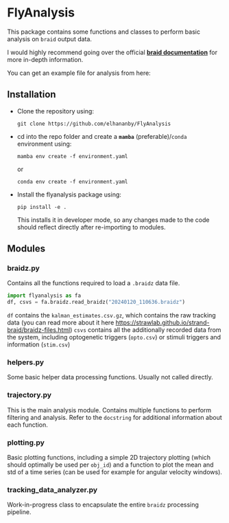 # FlyAnalysis

This package contains some functions and classes to perform basic analysis on `braid` output data.

I would highly recommend going over the official [**braid documentation**](https://strawlab.github.io/strand-braid/braidz-files.html) for more in-depth information.

You can get an example file for analysis from here: 
## Installation

* Clone the repository using:
  ```
  git clone https://github.com/elhananby/FlyAnalysis
  ```
* cd into the repo folder and create a **`mamba`** (preferable)/`conda` environment using:
  ```
  mamba env create -f environment.yaml
  ```
  or 
  ```
  conda env create -f environment.yaml
  ```
* Install the flyanalysis package using:
  ```
  pip install -e .
  ```
  This installs it in developer mode, so any changes made to the code should reflect directly after re-importing to modules.

## Modules

### braidz.py

Contains all the functions required to load a `.braidz` data file.
```python
import flyanalysis as fa
df, csvs = fa.braidz.read_braidz("20240120_110636.braidz")
```
`df` contains the `kalman_estimates.csv.gz`, which contains the raw tracking data (you can read more about it here <https://strawlab.github.io/strand-braid/braidz-files.html>)
`csvs` contains all the additionally recorded data from the system, including optogenetic triggers (`opto.csv`) or stimuli triggers and information (`stim.csv`)

### helpers.py

Some basic helper data processing functions. Usually not called directly.

### trajectory.py

This is the main analysis module. Contains multiple functions to perform filtering and analysis.
Refer to the `docstring` for additional information about each function.

### plotting.py

Basic plotting functions, including a simple 2D trajectory plotting (which should optimally be used per `obj_id`) and a function to plot the mean and std of a time series (can be used for example for angular velocity windows).

### tracking_data_analyzer.py

Work-in-progress class to encapsulate the entire `braidz` processing pipeline.